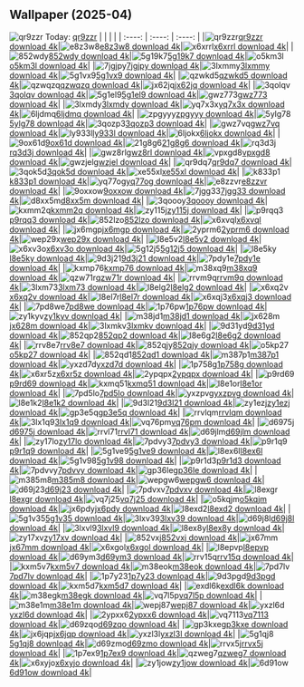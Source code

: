 ## Wallpaper (2025-04)
![qr9zzr](https://w.wallhaven.cc/full/qr/wallhaven-qr9zzr.png) Today: [qr9zzr](https://th.wallhaven.cc/small/qr/qr9zzr.jpg)
|      |      |      |
| :----: | :----: | :----: |
|![qr9zzr](https://th.wallhaven.cc/small/qr/qr9zzr.jpg)[qr9zzr download 4k](https://wallhaven.cc/w/qr9zzr)|![e8z3w8](https://th.wallhaven.cc/small/e8/e8z3w8.jpg)[e8z3w8 download 4k](https://wallhaven.cc/w/e8z3w8)|![x6xrrl](https://th.wallhaven.cc/small/x6/x6xrrl.jpg)[x6xrrl download 4k](https://wallhaven.cc/w/x6xrrl)|
|![852wdy](https://th.wallhaven.cc/small/85/852wdy.jpg)[852wdy download 4k](https://wallhaven.cc/w/852wdy)|![5g19k7](https://th.wallhaven.cc/small/5g/5g19k7.jpg)[5g19k7 download 4k](https://wallhaven.cc/w/5g19k7)|![o5km3l](https://th.wallhaven.cc/small/o5/o5km3l.jpg)[o5km3l download 4k](https://wallhaven.cc/w/o5km3l)|
|![7jgjpy](https://th.wallhaven.cc/small/7j/7jgjpy.jpg)[7jgjpy download 4k](https://wallhaven.cc/w/7jgjpy)|![3lxmmy](https://th.wallhaven.cc/small/3l/3lxmmy.jpg)[3lxmmy download 4k](https://wallhaven.cc/w/3lxmmy)|![5g1vx9](https://th.wallhaven.cc/small/5g/5g1vx9.jpg)[5g1vx9 download 4k](https://wallhaven.cc/w/5g1vx9)|
|![qzwkd5](https://th.wallhaven.cc/small/qz/qzwkd5.jpg)[qzwkd5 download 4k](https://wallhaven.cc/w/qzwkd5)|![qzwqzq](https://th.wallhaven.cc/small/qz/qzwqzq.jpg)[qzwqzq download 4k](https://wallhaven.cc/w/qzwqzq)|![jx62jq](https://th.wallhaven.cc/small/jx/jx62jq.jpg)[jx62jq download 4k](https://wallhaven.cc/w/jx62jq)|
|![3qolqv](https://th.wallhaven.cc/small/3q/3qolqv.jpg)[3qolqv download 4k](https://wallhaven.cc/w/3qolqv)|![5g1el9](https://th.wallhaven.cc/small/5g/5g1el9.jpg)[5g1el9 download 4k](https://wallhaven.cc/w/5g1el9)|![gwz773](https://th.wallhaven.cc/small/gw/gwz773.jpg)[gwz773 download 4k](https://wallhaven.cc/w/gwz773)|
|![3lxmdy](https://th.wallhaven.cc/small/3l/3lxmdy.jpg)[3lxmdy download 4k](https://wallhaven.cc/w/3lxmdy)|![yq7x3x](https://th.wallhaven.cc/small/yq/yq7x3x.jpg)[yq7x3x download 4k](https://wallhaven.cc/w/yq7x3x)|![6ljdmq](https://th.wallhaven.cc/small/6l/6ljdmq.jpg)[6ljdmq download 4k](https://wallhaven.cc/w/6ljdmq)|
|![zpgyyy](https://th.wallhaven.cc/small/zp/zpgyyy.jpg)[zpgyyy download 4k](https://wallhaven.cc/w/zpgyyy)|![5ylg78](https://th.wallhaven.cc/small/5y/5ylg78.jpg)[5ylg78 download 4k](https://wallhaven.cc/w/5ylg78)|![3qozp3](https://th.wallhaven.cc/small/3q/3qozp3.jpg)[3qozp3 download 4k](https://wallhaven.cc/w/3qozp3)|
|![gwz7vq](https://th.wallhaven.cc/small/gw/gwz7vq.jpg)[gwz7vq download 4k](https://wallhaven.cc/w/gwz7vq)|![ly933l](https://th.wallhaven.cc/small/ly/ly933l.jpg)[ly933l download 4k](https://wallhaven.cc/w/ly933l)|![6ljokx](https://th.wallhaven.cc/small/6l/6ljokx.jpg)[6ljokx download 4k](https://wallhaven.cc/w/6ljokx)|
|![9ox61d](https://th.wallhaven.cc/small/9o/9ox61d.jpg)[9ox61d download 4k](https://wallhaven.cc/w/9ox61d)|![21g8g6](https://th.wallhaven.cc/small/21/21g8g6.jpg)[21g8g6 download 4k](https://wallhaven.cc/w/21g8g6)|![rq3d3j](https://th.wallhaven.cc/small/rq/rq3d3j.jpg)[rq3d3j download 4k](https://wallhaven.cc/w/rq3d3j)|
|![gwz8rl](https://th.wallhaven.cc/small/gw/gwz8rl.jpg)[gwz8rl download 4k](https://wallhaven.cc/w/gwz8rl)|![vpxgd8](https://th.wallhaven.cc/small/vp/vpxgd8.jpg)[vpxgd8 download 4k](https://wallhaven.cc/w/vpxgd8)|![gwzjel](https://th.wallhaven.cc/small/gw/gwzjel.jpg)[gwzjel download 4k](https://wallhaven.cc/w/gwzjel)|
|![qr9dq7](https://th.wallhaven.cc/small/qr/qr9dq7.jpg)[qr9dq7 download 4k](https://wallhaven.cc/w/qr9dq7)|![3qok5d](https://th.wallhaven.cc/small/3q/3qok5d.jpg)[3qok5d download 4k](https://wallhaven.cc/w/3qok5d)|![xe55xl](https://th.wallhaven.cc/small/xe/xe55xl.jpg)[xe55xl download 4k](https://wallhaven.cc/w/xe55xl)|
|![k833p1](https://th.wallhaven.cc/small/k8/k833p1.jpg)[k833p1 download 4k](https://wallhaven.cc/w/k833p1)|![yq77og](https://th.wallhaven.cc/small/yq/yq77og.jpg)[yq77og download 4k](https://wallhaven.cc/w/yq77og)|![e8zzvr](https://th.wallhaven.cc/small/e8/e8zzvr.jpg)[e8zzvr download 4k](https://wallhaven.cc/w/e8zzvr)|
|![9oxxow](https://th.wallhaven.cc/small/9o/9oxxow.jpg)[9oxxow download 4k](https://wallhaven.cc/w/9oxxow)|![7jgg33](https://th.wallhaven.cc/small/7j/7jgg33.jpg)[7jgg33 download 4k](https://wallhaven.cc/w/7jgg33)|![d8xx5m](https://th.wallhaven.cc/small/d8/d8xx5m.jpg)[d8xx5m download 4k](https://wallhaven.cc/w/d8xx5m)|
|![3qoooy](https://th.wallhaven.cc/small/3q/3qoooy.jpg)[3qoooy download 4k](https://wallhaven.cc/w/3qoooy)|![kxmm2q](https://th.wallhaven.cc/small/kx/kxmm2q.jpg)[kxmm2q download 4k](https://wallhaven.cc/w/kxmm2q)|![zy115j](https://th.wallhaven.cc/small/zy/zy115j.jpg)[zy115j download 4k](https://wallhaven.cc/w/zy115j)|
|![p9rqq3](https://th.wallhaven.cc/small/p9/p9rqq3.jpg)[p9rqq3 download 4k](https://wallhaven.cc/w/p9rqq3)|![852lzo](https://th.wallhaven.cc/small/85/852lzo.jpg)[852lzo download 4k](https://wallhaven.cc/w/852lzo)|![x6xvql](https://th.wallhaven.cc/small/x6/x6xvql.jpg)[x6xvql download 4k](https://wallhaven.cc/w/x6xvql)|
|![jx6mgp](https://th.wallhaven.cc/small/jx/jx6mgp.jpg)[jx6mgp download 4k](https://wallhaven.cc/w/jx6mgp)|![2yprm6](https://th.wallhaven.cc/small/2y/2yprm6.jpg)[2yprm6 download 4k](https://wallhaven.cc/w/2yprm6)|![wep29x](https://th.wallhaven.cc/small/we/wep29x.jpg)[wep29x download 4k](https://wallhaven.cc/w/wep29x)|
|![l8e5v2](https://th.wallhaven.cc/small/l8/l8e5v2.jpg)[l8e5v2 download 4k](https://wallhaven.cc/w/l8e5v2)|![x6xv3o](https://th.wallhaven.cc/small/x6/x6xv3o.jpg)[x6xv3o download 4k](https://wallhaven.cc/w/x6xv3o)|![5g12j5](https://th.wallhaven.cc/small/5g/5g12j5.jpg)[5g12j5 download 4k](https://wallhaven.cc/w/5g12j5)|
|![l8e5ky](https://th.wallhaven.cc/small/l8/l8e5ky.jpg)[l8e5ky download 4k](https://wallhaven.cc/w/l8e5ky)|![9d3j21](https://th.wallhaven.cc/small/9d/9d3j21.jpg)[9d3j21 download 4k](https://wallhaven.cc/w/9d3j21)|![7pdy1e](https://th.wallhaven.cc/small/7p/7pdy1e.jpg)[7pdy1e download 4k](https://wallhaven.cc/w/7pdy1e)|
|![kxmp76](https://th.wallhaven.cc/small/kx/kxmp76.jpg)[kxmp76 download 4k](https://wallhaven.cc/w/kxmp76)|![m38xq9](https://th.wallhaven.cc/small/m3/m38xq9.jpg)[m38xq9 download 4k](https://wallhaven.cc/w/m38xq9)|![qzw71r](https://th.wallhaven.cc/small/qz/qzw71r.jpg)[qzw71r download 4k](https://wallhaven.cc/w/qzw71r)|
|![rrvm9q](https://th.wallhaven.cc/small/rr/rrvm9q.jpg)[rrvm9q download 4k](https://wallhaven.cc/w/rrvm9q)|![3lxm73](https://th.wallhaven.cc/small/3l/3lxm73.jpg)[3lxm73 download 4k](https://wallhaven.cc/w/3lxm73)|![l8elg2](https://th.wallhaven.cc/small/l8/l8elg2.jpg)[l8elg2 download 4k](https://wallhaven.cc/w/l8elg2)|
|![x6xq2v](https://th.wallhaven.cc/small/x6/x6xq2v.jpg)[x6xq2v download 4k](https://wallhaven.cc/w/x6xq2v)|![l8el7r](https://th.wallhaven.cc/small/l8/l8el7r.jpg)[l8el7r download 4k](https://wallhaven.cc/w/l8el7r)|![x6xqj3](https://th.wallhaven.cc/small/x6/x6xqj3.jpg)[x6xqj3 download 4k](https://wallhaven.cc/w/x6xqj3)|
|![7pd8we](https://th.wallhaven.cc/small/7p/7pd8we.jpg)[7pd8we download 4k](https://wallhaven.cc/w/7pd8we)|![1p76pw](https://th.wallhaven.cc/small/1p/1p76pw.jpg)[1p76pw download 4k](https://wallhaven.cc/w/1p76pw)|![zy1kyv](https://th.wallhaven.cc/small/zy/zy1kyv.jpg)[zy1kyv download 4k](https://wallhaven.cc/w/zy1kyv)|
|![m38jd1](https://th.wallhaven.cc/small/m3/m38jd1.jpg)[m38jd1 download 4k](https://wallhaven.cc/w/m38jd1)|![jx628m](https://th.wallhaven.cc/small/jx/jx628m.jpg)[jx628m download 4k](https://wallhaven.cc/w/jx628m)|![3lxmkv](https://th.wallhaven.cc/small/3l/3lxmkv.jpg)[3lxmkv download 4k](https://wallhaven.cc/w/3lxmkv)|
|![9d31yd](https://th.wallhaven.cc/small/9d/9d31yd.jpg)[9d31yd download 4k](https://wallhaven.cc/w/9d31yd)|![852qp2](https://th.wallhaven.cc/small/85/852qp2.jpg)[852qp2 download 4k](https://wallhaven.cc/w/852qp2)|![l8e6g2](https://th.wallhaven.cc/small/l8/l8e6g2.jpg)[l8e6g2 download 4k](https://wallhaven.cc/w/l8e6g2)|
|![rrv8e7](https://th.wallhaven.cc/small/rr/rrv8e7.jpg)[rrv8e7 download 4k](https://wallhaven.cc/w/rrv8e7)|![852qjy](https://th.wallhaven.cc/small/85/852qjy.jpg)[852qjy download 4k](https://wallhaven.cc/w/852qjy)|![o5kp27](https://th.wallhaven.cc/small/o5/o5kp27.jpg)[o5kp27 download 4k](https://wallhaven.cc/w/o5kp27)|
|![852qd1](https://th.wallhaven.cc/small/85/852qd1.jpg)[852qd1 download 4k](https://wallhaven.cc/w/852qd1)|![m387p1](https://th.wallhaven.cc/small/m3/m387p1.jpg)[m387p1 download 4k](https://wallhaven.cc/w/m387p1)|![yxzd7d](https://th.wallhaven.cc/small/yx/yxzd7d.jpg)[yxzd7d download 4k](https://wallhaven.cc/w/yxzd7d)|
|![1p758g](https://th.wallhaven.cc/small/1p/1p758g.jpg)[1p758g download 4k](https://wallhaven.cc/w/1p758g)|![x6xr5z](https://th.wallhaven.cc/small/x6/x6xr5z.jpg)[x6xr5z download 4k](https://wallhaven.cc/w/x6xr5z)|![2ypqpx](https://th.wallhaven.cc/small/2y/2ypqpx.jpg)[2ypqpx download 4k](https://wallhaven.cc/w/2ypqpx)|
|![p9rd69](https://th.wallhaven.cc/small/p9/p9rd69.jpg)[p9rd69 download 4k](https://wallhaven.cc/w/p9rd69)|![kxmq51](https://th.wallhaven.cc/small/kx/kxmq51.jpg)[kxmq51 download 4k](https://wallhaven.cc/w/kxmq51)|![l8e1or](https://th.wallhaven.cc/small/l8/l8e1or.jpg)[l8e1or download 4k](https://wallhaven.cc/w/l8e1or)|
|![7pd5lo](https://th.wallhaven.cc/small/7p/7pd5lo.jpg)[7pd5lo download 4k](https://wallhaven.cc/w/7pd5lo)|![yxzpvg](https://th.wallhaven.cc/small/yx/yxzpvg.jpg)[yxzpvg download 4k](https://wallhaven.cc/w/yxzpvg)|![l8e1k2](https://th.wallhaven.cc/small/l8/l8e1k2.jpg)[l8e1k2 download 4k](https://wallhaven.cc/w/l8e1k2)|
|![9d3l21](https://th.wallhaven.cc/small/9d/9d3l21.jpg)[9d3l21 download 4k](https://wallhaven.cc/w/9d3l21)|![zy1ezj](https://th.wallhaven.cc/small/zy/zy1ezj.jpg)[zy1ezj download 4k](https://wallhaven.cc/w/zy1ezj)|![gp3e5q](https://th.wallhaven.cc/small/gp/gp3e5q.jpg)[gp3e5q download 4k](https://wallhaven.cc/w/gp3e5q)|
|![rrvlqm](https://th.wallhaven.cc/small/rr/rrvlqm.jpg)[rrvlqm download 4k](https://wallhaven.cc/w/rrvlqm)|![3lx1q9](https://th.wallhaven.cc/small/3l/3lx1q9.jpg)[3lx1q9 download 4k](https://wallhaven.cc/w/3lx1q9)|![vq76pm](https://th.wallhaven.cc/small/vq/vq76pm.jpg)[vq76pm download 4k](https://wallhaven.cc/w/vq76pm)|
|![d6975j](https://th.wallhaven.cc/small/d6/d6975j.jpg)[d6975j download 4k](https://wallhaven.cc/w/d6975j)|![rrvl71](https://th.wallhaven.cc/small/rr/rrvl71.jpg)[rrvl71 download 4k](https://wallhaven.cc/w/rrvl71)|![d69jlm](https://th.wallhaven.cc/small/d6/d69jlm.jpg)[d69jlm download 4k](https://wallhaven.cc/w/d69jlm)|
|![zy17lo](https://th.wallhaven.cc/small/zy/zy17lo.jpg)[zy17lo download 4k](https://wallhaven.cc/w/zy17lo)|![7pdvy3](https://th.wallhaven.cc/small/7p/7pdvy3.jpg)[7pdvy3 download 4k](https://wallhaven.cc/w/7pdvy3)|![p9r1q9](https://th.wallhaven.cc/small/p9/p9r1q9.jpg)[p9r1q9 download 4k](https://wallhaven.cc/w/p9r1q9)|
|![5g1ve9](https://th.wallhaven.cc/small/5g/5g1ve9.jpg)[5g1ve9 download 4k](https://wallhaven.cc/w/5g1ve9)|![l8ex6l](https://th.wallhaven.cc/small/l8/l8ex6l.jpg)[l8ex6l download 4k](https://wallhaven.cc/w/l8ex6l)|![5g1v98](https://th.wallhaven.cc/small/5g/5g1v98.jpg)[5g1v98 download 4k](https://wallhaven.cc/w/5g1v98)|
|![p9r1d3](https://th.wallhaven.cc/small/p9/p9r1d3.jpg)[p9r1d3 download 4k](https://wallhaven.cc/w/p9r1d3)|![7pdvvy](https://th.wallhaven.cc/small/7p/7pdvvy.jpg)[7pdvvy download 4k](https://wallhaven.cc/w/7pdvvy)|![gp36le](https://th.wallhaven.cc/small/gp/gp36le.jpg)[gp36le download 4k](https://wallhaven.cc/w/gp36le)|
|![m385m8](https://th.wallhaven.cc/small/m3/m385m8.jpg)[m385m8 download 4k](https://wallhaven.cc/w/m385m8)|![wepgw6](https://th.wallhaven.cc/small/we/wepgw6.jpg)[wepgw6 download 4k](https://wallhaven.cc/w/wepgw6)|![d69j23](https://th.wallhaven.cc/small/d6/d69j23.jpg)[d69j23 download 4k](https://wallhaven.cc/w/d69j23)|
|![7pdvxv](https://th.wallhaven.cc/small/7p/7pdvxv.jpg)[7pdvxv download 4k](https://wallhaven.cc/w/7pdvxv)|![l8exgr](https://th.wallhaven.cc/small/l8/l8exgr.jpg)[l8exgr download 4k](https://wallhaven.cc/w/l8exgr)|![vq7j25](https://th.wallhaven.cc/small/vq/vq7j25.jpg)[vq7j25 download 4k](https://wallhaven.cc/w/vq7j25)|
|![o5kqjm](https://th.wallhaven.cc/small/o5/o5kqjm.jpg)[o5kqjm download 4k](https://wallhaven.cc/w/o5kqjm)|![jx6pdy](https://th.wallhaven.cc/small/jx/jx6pdy.jpg)[jx6pdy download 4k](https://wallhaven.cc/w/jx6pdy)|![l8exd2](https://th.wallhaven.cc/small/l8/l8exd2.jpg)[l8exd2 download 4k](https://wallhaven.cc/w/l8exd2)|
|![5g1v35](https://th.wallhaven.cc/small/5g/5g1v35.jpg)[5g1v35 download 4k](https://wallhaven.cc/w/5g1v35)|![3lxv39](https://th.wallhaven.cc/small/3l/3lxv39.jpg)[3lxv39 download 4k](https://wallhaven.cc/w/3lxv39)|![d69j8l](https://th.wallhaven.cc/small/d6/d69j8l.jpg)[d69j8l download 4k](https://wallhaven.cc/w/d69j8l)|
|![3lxvl9](https://th.wallhaven.cc/small/3l/3lxvl9.jpg)[3lxvl9 download 4k](https://wallhaven.cc/w/3lxvl9)|![l8ex8y](https://th.wallhaven.cc/small/l8/l8ex8y.jpg)[l8ex8y download 4k](https://wallhaven.cc/w/l8ex8y)|![zy17xv](https://th.wallhaven.cc/small/zy/zy17xv.jpg)[zy17xv download 4k](https://wallhaven.cc/w/zy17xv)|
|![852vxj](https://th.wallhaven.cc/small/85/852vxj.jpg)[852vxj download 4k](https://wallhaven.cc/w/852vxj)|![jx67mm](https://th.wallhaven.cc/small/jx/jx67mm.jpg)[jx67mm download 4k](https://wallhaven.cc/w/jx67mm)|![x6xgol](https://th.wallhaven.cc/small/x6/x6xgol.jpg)[x6xgol download 4k](https://wallhaven.cc/w/x6xgol)|
|![l8epvp](https://th.wallhaven.cc/small/l8/l8epvp.jpg)[l8epvp download 4k](https://wallhaven.cc/w/l8epvp)|![d69ym3](https://th.wallhaven.cc/small/d6/d69ym3.jpg)[d69ym3 download 4k](https://wallhaven.cc/w/d69ym3)|![rrv15q](https://th.wallhaven.cc/small/rr/rrv15q.jpg)[rrv15q download 4k](https://wallhaven.cc/w/rrv15q)|
|![kxm5v7](https://th.wallhaven.cc/small/kx/kxm5v7.jpg)[kxm5v7 download 4k](https://wallhaven.cc/w/kxm5v7)|![m38eok](https://th.wallhaven.cc/small/m3/m38eok.jpg)[m38eok download 4k](https://wallhaven.cc/w/m38eok)|![7pd7lv](https://th.wallhaven.cc/small/7p/7pd7lv.jpg)[7pd7lv download 4k](https://wallhaven.cc/w/7pd7lv)|
|![1p7y23](https://th.wallhaven.cc/small/1p/1p7y23.jpg)[1p7y23 download 4k](https://wallhaven.cc/w/1p7y23)|![9d3pgd](https://th.wallhaven.cc/small/9d/9d3pgd.jpg)[9d3pgd download 4k](https://wallhaven.cc/w/9d3pgd)|![kxm5d7](https://th.wallhaven.cc/small/kx/kxm5d7.jpg)[kxm5d7 download 4k](https://wallhaven.cc/w/kxm5d7)|
|![exdl6k](https://th.wallhaven.cc/small/ex/exdl6k.jpg)[exdl6k download 4k](https://wallhaven.cc/w/exdl6k)|![m38egk](https://th.wallhaven.cc/small/m3/m38egk.jpg)[m38egk download 4k](https://wallhaven.cc/w/m38egk)|![vq7l5p](https://th.wallhaven.cc/small/vq/vq7l5p.jpg)[vq7l5p download 4k](https://wallhaven.cc/w/vq7l5p)|
|![m38e1m](https://th.wallhaven.cc/small/m3/m38e1m.jpg)[m38e1m download 4k](https://wallhaven.cc/w/m38e1m)|![wepj87](https://th.wallhaven.cc/small/we/wepj87.jpg)[wepj87 download 4k](https://wallhaven.cc/w/wepj87)|![yxzl6d](https://th.wallhaven.cc/small/yx/yxzl6d.jpg)[yxzl6d download 4k](https://wallhaven.cc/w/yxzl6d)|
|![2ypxx6](https://th.wallhaven.cc/small/2y/2ypxx6.jpg)[2ypxx6 download 4k](https://wallhaven.cc/w/2ypxx6)|![vq7113](https://th.wallhaven.cc/small/vq/vq7113.jpg)[vq7113 download 4k](https://wallhaven.cc/w/vq7113)|![d69zqo](https://th.wallhaven.cc/small/d6/d69zqo.jpg)[d69zqo download 4k](https://wallhaven.cc/w/d69zqo)|
|![gp3kxe](https://th.wallhaven.cc/small/gp/gp3kxe.jpg)[gp3kxe download 4k](https://wallhaven.cc/w/gp3kxe)|![jx6jqp](https://th.wallhaven.cc/small/jx/jx6jqp.jpg)[jx6jqp download 4k](https://wallhaven.cc/w/jx6jqp)|![yxzl3l](https://th.wallhaven.cc/small/yx/yxzl3l.jpg)[yxzl3l download 4k](https://wallhaven.cc/w/yxzl3l)|
|![5g1qj8](https://th.wallhaven.cc/small/5g/5g1qj8.jpg)[5g1qj8 download 4k](https://wallhaven.cc/w/5g1qj8)|![d69zmo](https://th.wallhaven.cc/small/d6/d69zmo.jpg)[d69zmo download 4k](https://wallhaven.cc/w/d69zmo)|![rrvx5j](https://th.wallhaven.cc/small/rr/rrvx5j.jpg)[rrvx5j download 4k](https://wallhaven.cc/w/rrvx5j)|
|![1p7ex9](https://th.wallhaven.cc/small/1p/1p7ex9.jpg)[1p7ex9 download 4k](https://wallhaven.cc/w/1p7ex9)|![qzweg7](https://th.wallhaven.cc/small/qz/qzweg7.jpg)[qzweg7 download 4k](https://wallhaven.cc/w/qzweg7)|![x6xyjo](https://th.wallhaven.cc/small/x6/x6xyjo.jpg)[x6xyjo download 4k](https://wallhaven.cc/w/x6xyjo)|
|![zy1jow](https://th.wallhaven.cc/small/zy/zy1jow.jpg)[zy1jow download 4k](https://wallhaven.cc/w/zy1jow)|![6d91ow](https://th.wallhaven.cc/small/6d/6d91ow.jpg)[6d91ow download 4k](https://wallhaven.cc/w/6d91ow)|